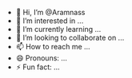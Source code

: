 - 👋 Hi, I’m @Aramnass
- 👀 I’m interested in ...
- 🌱 I’m currently learning ...
- 💞️ I’m looking to collaborate on ...
- 📫 How to reach me ...
- 😄 Pronouns: ...
- ⚡ Fun fact: ...

<!---
Aramnass/Aramnass is a ✨ special ✨ repository because its `README.md` (this file) appears on your GitHub profile.
You can click the Preview link to take a look at your changes.
--->
